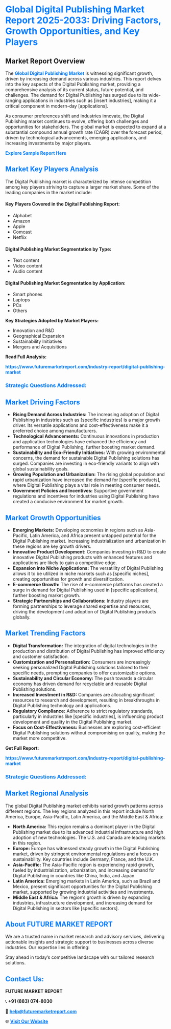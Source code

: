 <h1 style="color: #007BFF;">Global Digital Publishing Market Report 2025-2033: Driving Factors, Growth Opportunities, and Key Players</h1>

<section id="overview">
<h2>Market Report Overview</h2>
<p>The <a href="https://www.futuremarketreport.com/industry-report/digital-publishing-market" style="color: #007BFF; text-decoration: none;"><strong>Global Digital Publishing Market</strong></a> is witnessing significant growth, driven by increasing demand across various industries. This report delves into the key aspects of the Digital Publishing market, providing a comprehensive analysis of its current status, future potential, and challenges. The demand for Digital Publishing has surged due to its wide-ranging applications in industries such as [insert industries], making it a critical component in modern-day [applications].</p>
<p>As consumer preferences shift and industries innovate, the Digital Publishing market continues to evolve, offering both challenges and opportunities for stakeholders. The global market is expected to expand at a substantial compound annual growth rate (CAGR) over the forecast period, driven by technological advancements, emerging applications, and increasing investments by major players.</p>
</section>

<section id="overview">
<p><a href="https://www.futuremarketreport.com/request-sample/reportId=56766" style="color: #007BFF; text-decoration: none;"><strong>Explore Sample Report Here</strong></a></p>
</section>

<section id="key-players">
<h2 style="color: #007BFF;">Market Key Players Analysis</h2>
<p>The Digital Publishing market is characterized by intense competition among key players striving to capture a larger market share. Some of the leading companies in the market include:</p>
<h4>Key Players Covered in the Digital Publishing Report:</h4>
<ul><li>Alphabet</li><li>Amazon</li><li>Apple</li><li>Comcast</li><li>Netflix</li></ul>
<h4>Digital Publishing Market Segmentation by Type:</h4>
<ul><li>Text content</li><li>Video content</li><li>Audio content</li></ul>

<h4>Digital Publishing Market Segmentation by Application:</h4>
<ul><li>Smart phones</li><li>Laptops</li><li>PCs</li><li>Others</li></ul>
<p><strong>Key Strategies Adopted by Market Players:</strong></p>
<ul>
<li>Innovation and R&D</li>
<li>Geographical Expansion</li>
<li>Sustainability Initiatives</li>
<li>Mergers and Acquisitions</li>
</ul>
</section>

<section>
<p><strong>Read Full Analysis: </strong></p><a href="https://www.futuremarketreport.com/industry-report/digital-publishing-market" style="color: #007BFF; text-decoration: none;"><strong>https://www.futuremarketreport.com/industry-report/digital-publishing-market</strong></a>
<h3 style="color: #007BFF;">Strategic Questions Addressed:</h3>
</section>

<section id="driving-factors">
<h2 style="color: #007BFF;">Market Driving Factors</h2>
<ul>
<li><strong>Rising Demand Across Industries:</strong> The increasing adoption of Digital Publishing in industries such as [specific industries] is a major growth driver. Its versatile applications and cost-effectiveness make it a preferred choice among manufacturers.</li>
<li><strong>Technological Advancements:</strong> Continuous innovations in production and application technologies have enhanced the efficiency and performance of Digital Publishing, further boosting market demand.</li>
<li><strong>Sustainability and Eco-Friendly Initiatives:</strong> With growing environmental concerns, the demand for sustainable Digital Publishing solutions has surged. Companies are investing in eco-friendly variants to align with global sustainability goals.</li>
<li><strong>Growing Population and Urbanization:</strong> The rising global population and rapid urbanization have increased the demand for [specific products], where Digital Publishing plays a vital role in meeting consumer needs.</li>
<li><strong>Government Policies and Incentives:</strong> Supportive government regulations and incentives for industries using Digital Publishing have created a conducive environment for market growth.</li>
</ul>
</section>

<section id="growth-opportunities">
<h2 style="color: #007BFF;">Market Growth Opportunities</h2>
<ul>
<li><strong>Emerging Markets:</strong> Developing economies in regions such as Asia-Pacific, Latin America, and Africa present untapped potential for the Digital Publishing market. Increasing industrialization and urbanization in these regions are key growth drivers.</li>
<li><strong>Innovative Product Development:</strong> Companies investing in R&D to create innovative Digital Publishing products with enhanced features and applications are likely to gain a competitive edge.</li>
<li><strong>Expansion into Niche Applications:</strong> The versatility of Digital Publishing allows it to be utilized in niche markets such as [specific niches], creating opportunities for growth and diversification.</li>
<li><strong>E-commerce Growth:</strong> The rise of e-commerce platforms has created a surge in demand for Digital Publishing used in [specific applications], further boosting market growth.</li>
<li><strong>Strategic Partnerships and Collaborations:</strong> Industry players are forming partnerships to leverage shared expertise and resources, driving the development and adoption of Digital Publishing products globally.</li>
</ul>
</section>

<section id="trending-factors">
<h2 style="color: #007BFF;">Market Trending Factors</h2>
<ul>
<li><strong>Digital Transformation:</strong> The integration of digital technologies in the production and distribution of Digital Publishing has improved efficiency and customer satisfaction.</li>
<li><strong>Customization and Personalization:</strong> Consumers are increasingly seeking personalized Digital Publishing solutions tailored to their specific needs, prompting companies to offer customizable options.</li>
<li><strong>Sustainability and Circular Economy:</strong> The push towards a circular economy has driven demand for recyclable and reusable Digital Publishing solutions.</li>
<li><strong>Increased Investment in R&D:</strong> Companies are allocating significant resources to research and development, resulting in breakthroughs in Digital Publishing technology and applications.</li>
<li><strong>Regulatory Compliance:</strong> Adherence to strict regulatory standards, particularly in industries like [specific industries], is influencing product development and quality in the Digital Publishing market.</li>
<li><strong>Focus on Cost-Effectiveness:</strong> Businesses are exploring cost-efficient Digital Publishing solutions without compromising on quality, making the market more competitive.</li>
</ul>
</section>

<section>
<p><strong>Get Full Report: </strong></p><a href="https://www.futuremarketreport.com/industry-report/digital-publishing-market" style="color: #007BFF; text-decoration: none;"><strong>https://www.futuremarketreport.com/industry-report/digital-publishing-market</strong></a>
<h3 style="color: #007BFF;">Strategic Questions Addressed:</h3>
</section>


<section id="regional-analysis">
<h2 style="color: #007BFF;">Market Regional Analysis</h2>
<p>The global Digital Publishing market exhibits varied growth patterns across different regions. The key regions analyzed in this report include North America, Europe, Asia-Pacific, Latin America, and the Middle East & Africa:</p>
<ul>
<li><strong>North America:</strong> This region remains a dominant player in the Digital Publishing market due to its advanced industrial infrastructure and high adoption of new technologies. The U.S. and Canada are leading markets in this region.</li>
<li><strong>Europe:</strong> Europe has witnessed steady growth in the Digital Publishing market, driven by stringent environmental regulations and a focus on sustainability. Key countries include Germany, France, and the U.K.</li>
<li><strong>Asia-Pacific:</strong> The Asia-Pacific region is experiencing rapid growth, fueled by industrialization, urbanization, and increasing demand for Digital Publishing in countries like China, India, and Japan.</li>
<li><strong>Latin America:</strong> Emerging markets in Latin America, such as Brazil and Mexico, present significant opportunities for the Digital Publishing market, supported by growing industrial activities and investments.</li>
<li><strong>Middle East & Africa:</strong> The region’s growth is driven by expanding industries, infrastructure development, and increasing demand for Digital Publishing in sectors like [specific sectors].</li>
</ul>
</section>

<footer>
<h2 style="color: #007BFF;">About FUTURE MARKET REPORT</h2>
<p>We are a trusted name in market research and advisory services, delivering actionable insights and strategic support to businesses across diverse industries. Our expertise lies in offering:</p>

<p>Stay ahead in today’s competitive landscape with our tailored research solutions.</p>

<h2 style="color: #007BFF;">Contact Us:</h2>
<p><strong>FUTURE MARKET REPORT</strong></p>
<p>📞 <strong>+91 (883) 074-8030</strong></p>
<p>📧 <strong><a href="mailto:help@futuremarketreport.com" style="color: #007BFF;">help@futuremarketreport.com</a></strong></p>
<p>🌐 <strong><a href="https://www.futuremarketreport.com/" style="color: #007BFF;">Visit Our Website</a></strong></p>
</footer>